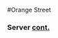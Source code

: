 <style>
	.todo{ color:red }
</style>

#Orange Street

### <a name="server"></a>Server [cont.](#contents)